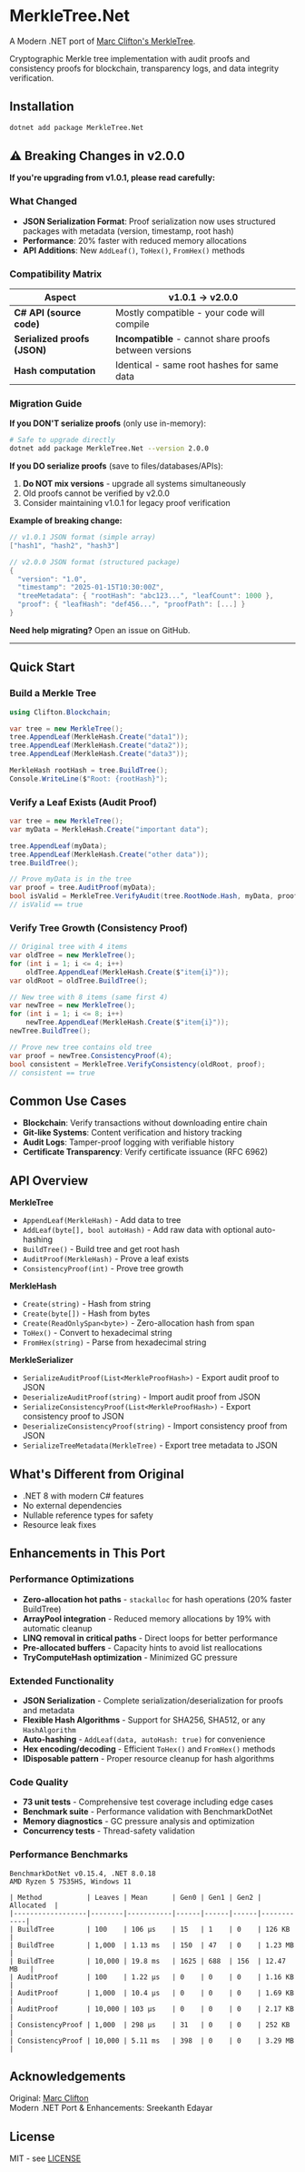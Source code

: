 # MerkleTree.Net

A Modern .NET port of [Marc Clifton's MerkleTree](https://github.com/cliftonm/MerkleTree).

Cryptographic Merkle tree implementation with audit proofs and consistency proofs for blockchain, transparency logs, and data integrity verification.

## Installation
```bash
dotnet add package MerkleTree.Net
```

## ⚠️ Breaking Changes in v2.0.0

**If you're upgrading from v1.0.1, please read carefully:**

### What Changed
- **JSON Serialization Format**: Proof serialization now uses structured packages with metadata (version, timestamp, root hash)
- **Performance**: 20% faster with reduced memory allocations
- **API Additions**: New `AddLeaf()`, `ToHex()`, `FromHex()` methods

### Compatibility Matrix

| Aspect | v1.0.1 → v2.0.0 |
|--------|-----------------|
| **C# API (source code)** |  Mostly compatible - your code will compile |
| **Serialized proofs (JSON)** |  **Incompatible** - cannot share proofs between versions |
| **Hash computation** |  Identical - same root hashes for same data |

### Migration Guide

**If you DON'T serialize proofs** (only use in-memory):
```bash
# Safe to upgrade directly
dotnet add package MerkleTree.Net --version 2.0.0
```

**If you DO serialize proofs** (save to files/databases/APIs):
1. **Do NOT mix versions** - upgrade all systems simultaneously
2. Old proofs cannot be verified by v2.0.0
3. Consider maintaining v1.0.1 for legacy proof verification

**Example of breaking change:**
```csharp
// v1.0.1 JSON format (simple array)
["hash1", "hash2", "hash3"]

// v2.0.0 JSON format (structured package)
{
  "version": "1.0",
  "timestamp": "2025-01-15T10:30:00Z",
  "treeMetadata": { "rootHash": "abc123...", "leafCount": 1000 },
  "proof": { "leafHash": "def456...", "proofPath": [...] }
}
```

**Need help migrating?** Open an issue on GitHub.

---

## Quick Start

### Build a Merkle Tree
```csharp
using Clifton.Blockchain;

var tree = new MerkleTree();
tree.AppendLeaf(MerkleHash.Create("data1"));
tree.AppendLeaf(MerkleHash.Create("data2"));
tree.AppendLeaf(MerkleHash.Create("data3"));

MerkleHash rootHash = tree.BuildTree();
Console.WriteLine($"Root: {rootHash}");
```

### Verify a Leaf Exists (Audit Proof)
```csharp
var tree = new MerkleTree();
var myData = MerkleHash.Create("important data");

tree.AppendLeaf(myData);
tree.AppendLeaf(MerkleHash.Create("other data"));
tree.BuildTree();

// Prove myData is in the tree
var proof = tree.AuditProof(myData);
bool isValid = MerkleTree.VerifyAudit(tree.RootNode.Hash, myData, proof);
// isValid == true
```

### Verify Tree Growth (Consistency Proof)
```csharp
// Original tree with 4 items
var oldTree = new MerkleTree();
for (int i = 1; i <= 4; i++)
    oldTree.AppendLeaf(MerkleHash.Create($"item{i}"));
var oldRoot = oldTree.BuildTree();

// New tree with 8 items (same first 4)
var newTree = new MerkleTree();
for (int i = 1; i <= 8; i++)
    newTree.AppendLeaf(MerkleHash.Create($"item{i}"));
newTree.BuildTree();

// Prove new tree contains old tree
var proof = newTree.ConsistencyProof(4);
bool consistent = MerkleTree.VerifyConsistency(oldRoot, proof);
// consistent == true
```

## Common Use Cases

- **Blockchain**: Verify transactions without downloading entire chain
- **Git-like Systems**: Content verification and history tracking  
- **Audit Logs**: Tamper-proof logging with verifiable history
- **Certificate Transparency**: Verify certificate issuance (RFC 6962)

## API Overview

**MerkleTree**
- `AppendLeaf(MerkleHash)` - Add data to tree
- `AddLeaf(byte[], bool autoHash)` - Add raw data with optional auto-hashing
- `BuildTree()` - Build tree and get root hash
- `AuditProof(MerkleHash)` - Prove a leaf exists
- `ConsistencyProof(int)` - Prove tree growth

**MerkleHash**  
- `Create(string)` - Hash from string
- `Create(byte[])` - Hash from bytes
- `Create(ReadOnlySpan<byte>)` - Zero-allocation hash from span
- `ToHex()` - Convert to hexadecimal string
- `FromHex(string)` - Parse from hexadecimal string

**MerkleSerializer**
- `SerializeAuditProof(List<MerkleProofHash>)` - Export audit proof to JSON
- `DeserializeAuditProof(string)` - Import audit proof from JSON
- `SerializeConsistencyProof(List<MerkleProofHash>)` - Export consistency proof to JSON
- `DeserializeConsistencyProof(string)` - Import consistency proof from JSON
- `SerializeTreeMetadata(MerkleTree)` - Export tree metadata to JSON

## What's Different from Original

- .NET 8 with modern C# features
- No external dependencies
- Nullable reference types for safety
- Resource leak fixes

## Enhancements in This Port

### Performance Optimizations
-  **Zero-allocation hot paths** - `stackalloc` for hash operations (20% faster BuildTree)
-  **ArrayPool integration** - Reduced memory allocations by 19% with automatic cleanup
-  **LINQ removal in critical paths** - Direct loops for better performance
-  **Pre-allocated buffers** - Capacity hints to avoid list reallocations
-  **TryComputeHash optimization** - Minimized GC pressure

### Extended Functionality
-  **JSON Serialization** - Complete serialization/deserialization for proofs and metadata
-  **Flexible Hash Algorithms** - Support for SHA256, SHA512, or any `HashAlgorithm`
-  **Auto-hashing** - `AddLeaf(data, autoHash: true)` for convenience
-  **Hex encoding/decoding** - Efficient `ToHex()` and `FromHex()` methods
-  **IDisposable pattern** - Proper resource cleanup for hash algorithms

### Code Quality
-  **73 unit tests** - Comprehensive test coverage including edge cases
-  **Benchmark suite** - Performance validation with BenchmarkDotNet
-  **Memory diagnostics** - GC pressure analysis and optimization
-  **Concurrency tests** - Thread-safety validation

### Performance Benchmarks
```
BenchmarkDotNet v0.15.4, .NET 8.0.18
AMD Ryzen 5 7535HS, Windows 11

| Method           | Leaves | Mean      | Gen0 | Gen1 | Gen2 | Allocated  |
|------------------|--------|-----------|------|------|------|------------|
| BuildTree        | 100    | 106 μs    | 15   | 1    | 0    | 126 KB     |
| BuildTree        | 1,000  | 1.13 ms   | 150  | 47   | 0    | 1.23 MB    |
| BuildTree        | 10,000 | 19.8 ms   | 1625 | 688  | 156  | 12.47 MB   |
| AuditProof       | 100    | 1.22 μs   | 0    | 0    | 0    | 1.16 KB    |
| AuditProof       | 1,000  | 10.4 μs   | 0    | 0    | 0    | 1.69 KB    |
| AuditProof       | 10,000 | 103 μs    | 0    | 0    | 0    | 2.17 KB    |
| ConsistencyProof | 1,000  | 298 μs    | 31   | 0    | 0    | 252 KB     |
| ConsistencyProof | 10,000 | 5.11 ms   | 398  | 0    | 0    | 3.29 MB    |
```

## Acknowledgements

Original: [Marc Clifton](https://github.com/cliftonm/MerkleTree)  
Modern .NET Port & Enhancements: Sreekanth Edayar

## License

MIT - see [LICENSE](LICENSE)